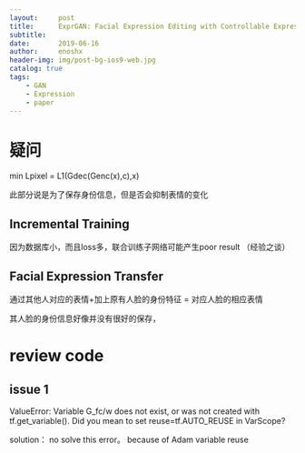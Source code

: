 ```yaml
---
layout:     post
title:      ExprGAN: Facial Expression Editing with Controllable Expression Intensity
subtitle:   
date:       2019-06-16
author:     enoshx
header-img: img/post-bg-ios9-web.jpg
catalog: true
tags:
    - GAN
    - Expression
    - paper
---
```


# 疑问
min Lpixel = L1(Gdec(Genc(x),c),x)

此部分说是为了保存身份信息，但是否会抑制表情的变化

## Incremental Training
因为数据库小，而且loss多，联合训练子网络可能产生poor result （经验之谈）

## Facial Expression Transfer
通过其他人对应的表情+加上原有人脸的身份特征 = 对应人脸的相应表情

其人脸的身份信息好像并没有很好的保存，


# review code
## issue 1
ValueError: Variable G_fc/w does not exist, or was not created with tf.get_variable(). Did you mean to set reuse=tf.AUTO_REUSE in VarScope?

solution： no solve this error。 because of Adam variable reuse 
